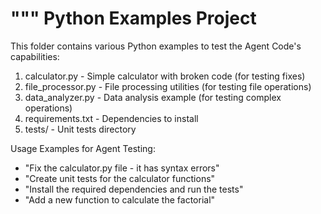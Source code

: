 """
Python Examples Project
======================

This folder contains various Python examples to test the Agent Code's capabilities:

1. calculator.py - Simple calculator with broken code (for testing fixes)
2. file_processor.py - File processing utilities (for testing file operations)
3. data_analyzer.py - Data analysis example (for testing complex operations)
4. requirements.txt - Dependencies to install
5. tests/ - Unit tests directory

Usage Examples for Agent Testing:
- "Fix the calculator.py file - it has syntax errors"
- "Create unit tests for the calculator functions"
- "Install the required dependencies and run the tests"
- "Add a new function to calculate the factorial"
